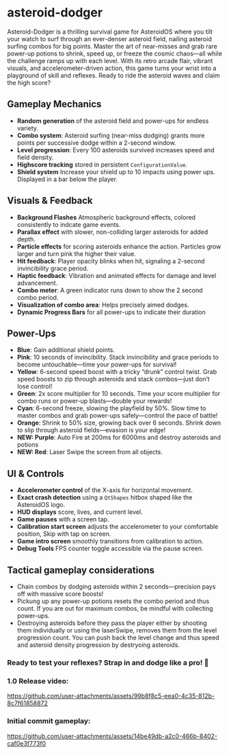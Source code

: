 # asteroid-dodger

Asteroid-Dodger is a thrilling survival game for AsteroidOS where you tilt your watch to surf through an ever-denser asteroid field, nailing asteroid surfing combos for big points. Master the art of near-misses and grab rare power-up potions to shrink, speed up, or freeze the cosmic chaos—all while the challenge ramps up with each level. With its retro arcade flair, vibrant visuals, and accelerometer-driven action, this game turns your wrist into a playground of skill and reflexes. Ready to ride the asteroid waves and claim the high score?

## Gameplay Mechanics

- **Random generation** of the asteroid field and power-ups for endless variety.
- **Combo system**: Asteroid surfing (near-miss dodging) grants more points per successive dodge within a 2-second window.
- **Level progression**: Every 100 asteroids survived increases speed and field density.
- **Highscore tracking** stored in persistent `ConfigurationValue`.
- **Shield system** Increase your shield up to 10 impacts using power ups. Displayed in a bar below the player.

## Visuals & Feedback

- **Background Flashes** Atmospheric background effects, colored consistently to indcate game events.
- **Parallax effect** with slower, non-colliding larger asteroids for added depth.
- **Particle effects** for scoring asteroids enhance the action. Particles grow larger and turn pink the higher their value.
- **Hit feedback**: Player opacity blinks when hit, signaling a 2-second invincibility grace period.
- **Haptic feedback**: Vibration and animated effects for damage and level advancement.
- **Combo meter**: A green indicator runs down to show the 2 second combo period.
- **Visualization of combo area**: Helps precisely aimed dodges.
- **Dynamic Progress Bars** for all power-ups to indicate their duration

## Power-Ups

- **Blue**: Gain additional shield points. 
- **Pink**: 10 seconds of invincibility. Stack invincibility and grace periods to become untouchable—time your power-ups for survival!
- **Yellow**: 6-second speed boost with a tricky “drunk” control twist. Grab speed boosts to zip through asteroids and stack combos—just don’t lose control!
- **Green**: 2x score multiplier for 10 seconds. Time your score multiplier for combo runs or power-up blasts—double your rewards!
- **Cyan**: 6-second freeze, slowing the playfield by 50%. Slow time to master combos and grab power-ups safely—control the pace of battle!
- **Orange**: Shrink to 50% size, growing back over 6 seconds. Shrink down to slip through asteroid fields—evasion is your edge!
- **NEW: Purple**: Auto Fire at 200ms for 6000ms and destroy asteroids and potions
- **NEW: Red**: Laser Swipe the screen from all objects.

## UI & Controls

- **Accelerometer control** of the X-axis for horizontal movement.
- **Exact crash detection** using a `QtShapes` hitbox shaped like the AsteroidOS logo.
- **HUD displays** score, lives, and current level.
- **Game pauses** with a screen tap.
- **Calibration start screen** adjusts the accelerometer to your comfortable position, Skip with tap on screen.
- **Game intro screen** smoothly transitions from calibration to action.
- **Debug Tools** FPS counter toggle accessible via the pause screen.

## Tactical gameplay considerations

- Chain combos by dodging asteroids within 2 seconds—precision pays off with massive score boosts!
- Pickung up any power-up potions resets the combo period and thus count. If you are out for maximum combos, be mindful with collecting power-ups.
- Destroying asteroids before they pass the player either by shooting them individually or using the laserSwipe, removes them from the level progression count. You can push back the level change and thus speed and asteroid density progression by destryoing asteroids.


### Ready to test your reflexes? Strap in and dodge like a pro! 🚀


### 1.0 Release video:
https://github.com/user-attachments/assets/99b8f8c5-eea0-4c35-812b-8c7f61858872

### Initial commit gameplay:
https://github.com/user-attachments/assets/14be49db-a2c0-466b-8402-caf0e3f773f0

